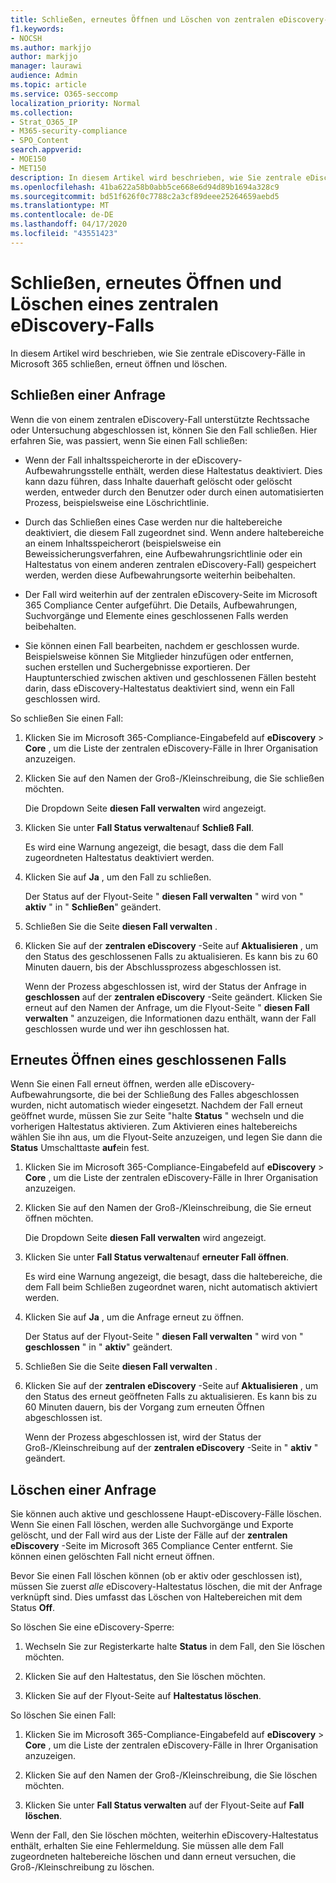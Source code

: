 ```yaml
---
title: Schließen, erneutes Öffnen und Löschen von zentralen eDiscovery-Fällen
f1.keywords:
- NOCSH
ms.author: markjjo
author: markjjo
manager: laurawi
audience: Admin
ms.topic: article
ms.service: O365-seccomp
localization_priority: Normal
ms.collection:
- Strat_O365_IP
- M365-security-compliance
- SPO_Content
search.appverid:
- MOE150
- MET150
description: In diesem Artikel wird beschrieben, wie Sie zentrale eDiscovery-Fälle verwalten. Dazu gehört das Schließen einer Anfrage, das erneute Öffnen eines geschlossenen Falls und das Löschen einer Anfrage.
ms.openlocfilehash: 41ba622a58b0abb5ce668e6d94d89b1694a328c9
ms.sourcegitcommit: bd51f626f0c7788c2a3cf89deee25264659aebd5
ms.translationtype: MT
ms.contentlocale: de-DE
ms.lasthandoff: 04/17/2020
ms.locfileid: "43551423"
---
```

# <a name="close-reopen-and-delete-a-core-ediscovery-case"></a>Schließen, erneutes Öffnen und Löschen eines zentralen eDiscovery-Falls

In diesem Artikel wird beschrieben, wie Sie zentrale eDiscovery-Fälle in Microsoft 365 schließen, erneut öffnen und löschen.

## <a name="close-a-case"></a>Schließen einer Anfrage

Wenn die von einem zentralen eDiscovery-Fall unterstützte Rechtssache oder Untersuchung abgeschlossen ist, können Sie den Fall schließen. Hier erfahren Sie, was passiert, wenn Sie einen Fall schließen:
  
- Wenn der Fall inhaltsspeicherorte in der eDiscovery-Aufbewahrungsstelle enthält, werden diese Haltestatus deaktiviert. Dies kann dazu führen, dass Inhalte dauerhaft gelöscht oder gelöscht werden, entweder durch den Benutzer oder durch einen automatisierten Prozess, beispielsweise eine Löschrichtlinie.

- Durch das Schließen eines Case werden nur die haltebereiche deaktiviert, die diesem Fall zugeordnet sind. Wenn andere haltebereiche an einem Inhaltsspeicherort (beispielsweise ein Beweissicherungsverfahren, eine Aufbewahrungsrichtlinie oder ein Haltestatus von einem anderen zentralen eDiscovery-Fall) gespeichert werden, werden diese Aufbewahrungsorte weiterhin beibehalten.

- Der Fall wird weiterhin auf der zentralen eDiscovery-Seite im Microsoft 365 Compliance Center aufgeführt. Die Details, Aufbewahrungen, Suchvorgänge und Elemente eines geschlossenen Falls werden beibehalten.

- Sie können einen Fall bearbeiten, nachdem er geschlossen wurde. Beispielsweise können Sie Mitglieder hinzufügen oder entfernen, suchen erstellen und Suchergebnisse exportieren. Der Hauptunterschied zwischen aktiven und geschlossenen Fällen besteht darin, dass eDiscovery-Haltestatus deaktiviert sind, wenn ein Fall geschlossen wird.

So schließen Sie einen Fall:
  
1. Klicken Sie im Microsoft 365-Compliance-Eingabefeld auf **eDiscovery** > **Core** , um die Liste der zentralen eDiscovery-Fälle in Ihrer Organisation anzuzeigen.

2. Klicken Sie auf den Namen der Groß-/Kleinschreibung, die Sie schließen möchten.

    Die Dropdown Seite **diesen Fall verwalten** wird angezeigt.

3. Klicken Sie unter **Fall Status verwalten**auf **Schließ Fall**.

    Es wird eine Warnung angezeigt, die besagt, dass die dem Fall zugeordneten Haltestatus deaktiviert werden.

4. Klicken Sie auf **Ja** , um den Fall zu schließen.

    Der Status auf der Flyout-Seite " **diesen Fall verwalten** " wird von " **aktiv** " in " **Schließen**" geändert.

5. Schließen Sie die Seite **diesen Fall verwalten** .

6. Klicken Sie auf der **zentralen eDiscovery** -Seite auf **Aktualisieren** , um den Status des geschlossenen Falls zu aktualisieren. Es kann bis zu 60 Minuten dauern, bis der Abschlussprozess abgeschlossen ist.

    Wenn der Prozess abgeschlossen ist, wird der Status der Anfrage in **geschlossen** auf der **zentralen eDiscovery** -Seite geändert. Klicken Sie erneut auf den Namen der Anfrage, um die Flyout-Seite " **diesen Fall verwalten** " anzuzeigen, die Informationen dazu enthält, wann der Fall geschlossen wurde und wer ihn geschlossen hat.

## <a name="reopen-a-closed-case"></a>Erneutes Öffnen eines geschlossenen Falls

Wenn Sie einen Fall erneut öffnen, werden alle eDiscovery-Aufbewahrungsorte, die bei der Schließung des Falles abgeschlossen wurden, nicht automatisch wieder eingesetzt. Nachdem der Fall erneut geöffnet wurde, müssen Sie zur Seite "halte **Status** " wechseln und die vorherigen Haltestatus aktivieren. Zum Aktivieren eines haltebereichs wählen Sie ihn aus, um die Flyout-Seite anzuzeigen, und legen Sie dann die **Status** Umschalttaste **auf**ein fest.
  
1. Klicken Sie im Microsoft 365-Compliance-Eingabefeld auf **eDiscovery** > **Core** , um die Liste der zentralen eDiscovery-Fälle in Ihrer Organisation anzuzeigen.

2. Klicken Sie auf den Namen der Groß-/Kleinschreibung, die Sie erneut öffnen möchten.

    Die Dropdown Seite **diesen Fall verwalten** wird angezeigt. 

3. Klicken Sie unter **Fall Status verwalten**auf **erneuter Fall öffnen**.

    Es wird eine Warnung angezeigt, die besagt, dass die haltebereiche, die dem Fall beim Schließen zugeordnet waren, nicht automatisch aktiviert werden.

4. Klicken Sie auf **Ja** , um die Anfrage erneut zu öffnen.

    Der Status auf der Flyout-Seite " **diesen Fall verwalten** " wird von " **geschlossen** " in " **aktiv**" geändert.

5. Schließen Sie die Seite **diesen Fall verwalten** . 

6. Klicken Sie auf der **zentralen eDiscovery** -Seite auf **Aktualisieren** , um den Status des erneut geöffneten Falls zu aktualisieren. Es kann bis zu 60 Minuten dauern, bis der Vorgang zum erneuten Öffnen abgeschlossen ist. 

    Wenn der Prozess abgeschlossen ist, wird der Status der Groß-/Kleinschreibung auf der **zentralen eDiscovery** -Seite in " **aktiv** " geändert. 
  
## <a name="delete-a-case"></a>Löschen einer Anfrage

Sie können auch aktive und geschlossene Haupt-eDiscovery-Fälle löschen. Wenn Sie einen Fall löschen, werden alle Suchvorgänge und Exporte gelöscht, und der Fall wird aus der Liste der Fälle auf der **zentralen eDiscovery** -Seite im Microsoft 365 Compliance Center entfernt. Sie können einen gelöschten Fall nicht erneut öffnen.

Bevor Sie einen Fall löschen können (ob er aktiv oder geschlossen ist), müssen Sie zuerst *alle* eDiscovery-Haltestatus löschen, die mit der Anfrage verknüpft sind. Dies umfasst das Löschen von Haltebereichen mit dem Status **Off**. 

So löschen Sie eine eDiscovery-Sperre:

1. Wechseln Sie zur Registerkarte halte **Status** in dem Fall, den Sie löschen möchten.

2. Klicken Sie auf den Haltestatus, den Sie löschen möchten.

3. Klicken Sie auf der Flyout-Seite auf **Haltestatus löschen**.

So löschen Sie einen Fall:

1. Klicken Sie im Microsoft 365-Compliance-Eingabefeld auf **eDiscovery** > **Core** , um die Liste der zentralen eDiscovery-Fälle in Ihrer Organisation anzuzeigen.

2. Klicken Sie auf den Namen der Groß-/Kleinschreibung, die Sie löschen möchten.

3. Klicken Sie unter **Fall Status verwalten** auf der Flyout-Seite auf **Fall löschen**.

Wenn der Fall, den Sie löschen möchten, weiterhin eDiscovery-Haltestatus enthält, erhalten Sie eine Fehlermeldung. Sie müssen alle dem Fall zugeordneten haltebereiche löschen und dann erneut versuchen, die Groß-/Kleinschreibung zu löschen.

